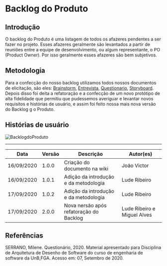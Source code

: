 # Backlog do Produto

## Introdução

O backlog do Produto é uma listagem de todos os afazeres pendentes a ser fazer no projeto. Esses afazeres geralmente são levantados a partir de reuniões entre a equipe de desenvolvimento, ou algum representante, o PO (Product Owner). Por isso geralmente esses afazeres são bem subjetivos.

## Metodologia

Para a confecção do nosso backlog utilizamos todos nossos documentos de elicitação, são eles: [Brainstorm](https://unbarqdsw.github.io/2020.1_G1_Triagil/base/requisitos/elicitacao/brainstorming/), [Entrevista](https://unbarqdsw.github.io/2020.1_G1_Triagil/base/requisitos/elicitacao/entrevista/), [Questionario](https://unbarqdsw.github.io/2020.1_G1_Triagil/base/requisitos/elicitacao/questionario/), [Storyboard](https://unbarqdsw.github.io/2020.1_G1_Triagil/base/requisitos/elicitacao/storyboard/). Depois disso foi deita a refatoração e a confecção de um novo protótipo de alta fidelidade que permitiu que pudessemos averiguar e levantar novos requisitos e histórias de usuário, e assim foi feito nossa mais nova versão do Backlog g
o Produto.

## Histórias de usuário

![BacklogdoProduto](https://imgur.com/a/b3B65Kb)

---

| Data | Versão | Descrição | Autor(es) |
| ---  | --- | --- | --- |
| 16/09/2020 | 1.0.0 | Criação do documento na wiki  | João Victor |
| 16/09/2020 | 1.0.1 | Adição da introdução e da metodologia  | Lude Ribeiro |
| 17/09/2020 | 1.0.2 | Adição da introdução e da metodologia  | Lude Ribeiro |
| 17/09/2020 | 2.0.0 | Nova nersão após refatoração do Backlog  | Lude Ribeiro e Miguel Alves |

## Referências

SERRANO, Milene. Questionário, 2020. Material apresentado para Disciplina de Arquitetura de Desenho de Software do curso de engenharia de software da UnB,FGA. Acesso em: 07, Setembro de 2020.
